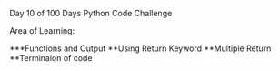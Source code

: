 Day 10 of 100 Days Python Code Challenge

Area of Learning:

***Functions and Output
**Using Return Keyword
**Multiple Return
**Terminaion of code
